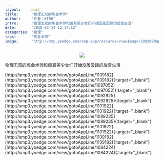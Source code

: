 ```yaml
---
layout:     post
title:      "物理无双的炼金术师"
author:     "作者：KT06"
intro:      "物理无双的炼金术师和兽耳美少女们开始没羞没躁的后宫生活"
date:       "2018-02-14 12:17:12"
categories: "物理"
tags:       "炼金术师"
image:      "http://smp.yoedge.com/smp-app/resource/viewImage/1002890appline.png"
---
```

<div style="text-align: center">
<p><img src="http://smp.yoedge.com/smp-app/resource/viewImage/1002890appline.png"/></p>
</div>
<p class="post-meta">
<span>物理无双的炼金术师和兽耳美少女们开始没羞没躁的后宫生活</span>
</p>
[http://smp3.yoedge.com/view/gotoAppLine/1109182](http://smp3.yoedge.com/view/gotoAppLine/1109182){:target="_blank"}
[http://smp3.yoedge.com/view/gotoAppLine/1097052](http://smp3.yoedge.com/view/gotoAppLine/1097052){:target="_blank"}
[http://smp3.yoedge.com/view/gotoAppLine/1092825](http://smp3.yoedge.com/view/gotoAppLine/1092825){:target="_blank"}
[http://smp3.yoedge.com/view/gotoAppLine/1101922](http://smp3.yoedge.com/view/gotoAppLine/1101922){:target="_blank"}
[http://smp3.yoedge.com/view/gotoAppLine/1089235](http://smp3.yoedge.com/view/gotoAppLine/1089235){:target="_blank"}
[http://smp3.yoedge.com/view/gotoAppLine/1101922](http://smp3.yoedge.com/view/gotoAppLine/1101922){:target="_blank"}
[http://smp3.yoedge.com/view/gotoAppLine/1109182](http://smp3.yoedge.com/view/gotoAppLine/1109182){:target="_blank"}
[http://smp3.yoedge.com/view/gotoAppLine/1084224](http://smp3.yoedge.com/view/gotoAppLine/1084224){:target="_blank"}


